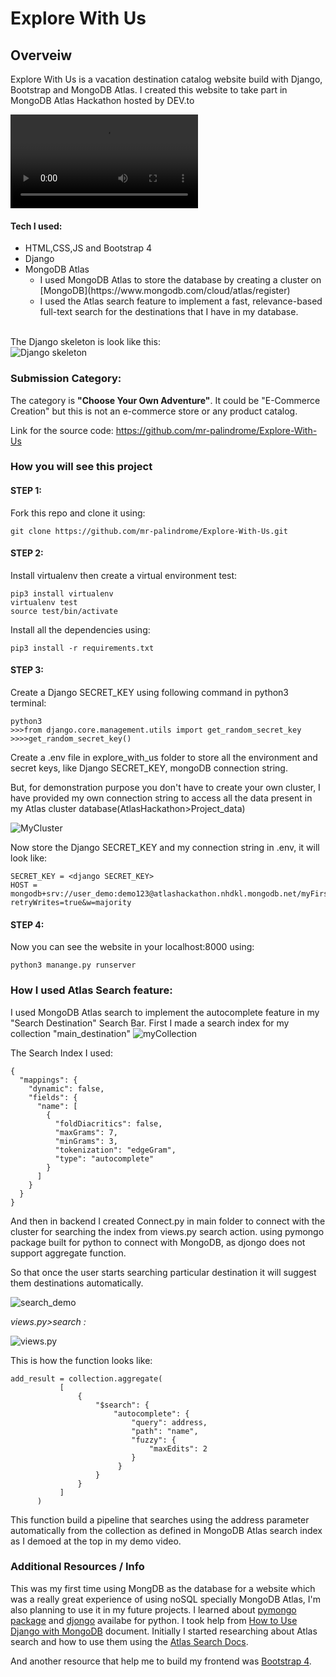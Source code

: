 # Explore With Us
## Overveiw
Explore With Us is a vacation destination catalog website build with Django, Bootstrap and MongoDB Atlas.
I created this website to take part in MongoDB Atlas Hackathon hosted by DEV.to
<br>

<video controls autoplay>
   <source src="./readme_img/demo.mp4" alt='Demo video' >
</video>

<br>
<h4>Tech I used:</h4>
<ul>
    <li>HTML,CSS,JS and Bootstrap 4</li>
    <li>Django</li>
    <li>MongoDB Atlas<ul>
<li>I used MongoDB Atlas to store the database by creating a cluster on  [MongoDB](https://www.mongodb.com/cloud/atlas/register) </li>
<li>I used the Atlas search feature to implement a fast, relevance-based full-text search for the destinations that I have in my database.</li>
</ul>
</li>
</ul>
<br>
The Django skeleton is look like this:
<br>

<img src="./readme_img/Django_skeleton.png" alt="Django skeleton">

<br>

### Submission Category:
The category is **"Choose Your Own Adventure"**. It could be "E-Commerce Creation" but this is not an e-commerce store or any product catalog.  

Link for the source code: https://github.com/mr-palindrome/Explore-With-Us


### How you will see this project

#### STEP 1: 
Fork this repo and clone it using:
```angular2html
git clone https://github.com/mr-palindrome/Explore-With-Us.git
```

#### STEP 2:
Install virtualenv then create a virtual environment test:
```
pip3 install virtualenv
virtualenv test
source test/bin/activate
```

Install all the dependencies using:
```angular2html
pip3 install -r requirements.txt
```


#### STEP 3:
Create a Django SECRET_KEY using following command in python3 terminal:
```
python3
>>>from django.core.management.utils import get_random_secret_key  
>>>>get_random_secret_key()
```
Create a .env file in explore_with_us folder to store all the environment and secret keys, like Django SECRET_KEY, mongoDB connection string.

But, for demonstration purpose you don't have to create your own cluster, I have provided my own connection string to access all the data present in my Atlas cluster database(AtlasHackathon>Project_data)


<img src="./readme_img/clusterimage.png" alt="MyCluster">


Now store the Django SECRET_KEY and my connection string in .env, it will look like:
``` 
SECRET_KEY = <django SECRET_KEY>
HOST = mongodb+srv://user_demo:demo123@atlashackathon.nhdkl.mongodb.net/myFirstDatabase?retryWrites=true&w=majority
```
#### STEP 4:
Now you can see the website in your localhost:8000 using:
``` 
python3 manange.py runserver
```

### How I used Atlas Search feature:
I used MongoDB Atlas search to implement the autocomplete feature in my "Search Destination" Search Bar.
First I made a search index for my collection "main_destination"
<img src="./readme_img/databaseAndCollection.png" alt="myCollection">

The Search Index I used:
``` 
{
  "mappings": {
    "dynamic": false,
    "fields": {
      "name": [
        {
          "foldDiacritics": false,
          "maxGrams": 7,
          "minGrams": 3,
          "tokenization": "edgeGram",
          "type": "autocomplete"
        }
      ]
    }
  }
}
```

And then in backend I created Connect.py in main folder to connect with the cluster for searching the index from views.py search action. using pymongo package built for python to connect with MongoDB, as djongo does not support aggregate function.

So that once the user starts searching particular destination it will suggest them destinations automatically.

<img src="./readme_img/search_demo.png" alt="search_demo">


_views.py>search :_

<img src="./readme_img/views_py.png" alt="views.py">

This is how the function looks like:
``` 
add_result = collection.aggregate(
           [
               {
                   "$search": {
                       "autocomplete": {
                           "query": address,
                           "path": "name",
                           "fuzzy": {
                               "maxEdits": 2
                           }
                        }
                   }
               }
           ]
      )
```
This function build a pipeline that searches using the address parameter automatically from the collection as defined in MongoDB Atlas search index as I demoed at the top in my demo video.

### Additional Resources / Info
This was my first time using MongDB as the database for a website which was a really great experience of using noSQL specially MongoDB Atlas, I'm also planning to use it in my future projects.
I learned about [pymongo package](https://pymongo.readthedocs.io/en/stable/) and [djongo](https://www.djongomapper.com/) availabe for python. I took help from [How to Use Django with MongoDB](https://www.mongodb.com/compatibility/mongodb-and-django) document.
Initially I started researching about Atlas search and how to use them using the [Atlas Search Docs](https://docs.atlas.mongodb.com/atlas-search/).

And another resource that help me to build my frontend was [Bootstrap 4](https://getbootstrap.com/docs/4.0/getting-started/introduction/).